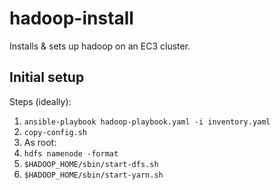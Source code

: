 # hadoop-install

Installs & sets up hadoop on an EC3 cluster.

## Initial setup

Steps (ideally):
1. `ansible-playbook hadoop-playbook.yaml -i inventory.yaml`
2. `copy-config.sh`
3. As root:
  1. `hdfs namenode -format`
  2. `$HADOOP_HOME/sbin/start-dfs.sh`
  2. `$HADOOP_HOME/sbin/start-yarn.sh`

